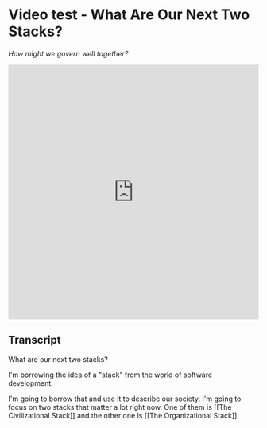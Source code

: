 # Video test - What Are Our Next Two Stacks?
 
*How might we govern well together?* 

<iframe width="100%" height="512" src="https://www.youtube.com/embed/uJJGMFF9aBQ?si=RXSh91uVduP7FgdS" title="YouTube video player" frameborder="0" allow="accelerometer; autoplay; clipboard-write; encrypted-media; gyroscope; picture-in-picture; web-share" referrerpolicy="strict-origin-when-cross-origin" allowfullscreen></iframe>

## Transcript 

What are our next two stacks? 

I'm borrowing the idea of a "stack" from the world of software development.  

I'm going to borrow that and use it to describe our society. I'm going to focus on two stacks that matter a lot right now. One of them is [[The Civilizational Stack]] and the other one is [[The Organizational Stack]]. 
